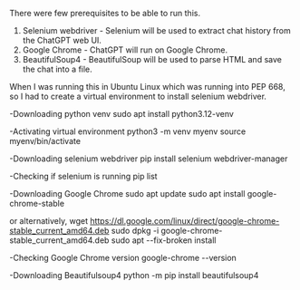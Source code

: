 There were few prerequisites to be able to run this.

1. Selenium webdriver - Selenium will be used to extract chat history from the ChatGPT web UI.
2. Google Chrome - ChatGPT will run on Google Chrome.
3. BeautifulSoup4 - BeautifulSoup will be used to parse HTML and save the chat into a file.

When I was running this in Ubuntu Linux which was running into PEP 668, so I had to create a virtual environment to install selenium webdriver.

-Downloading python venv
sudo apt install python3.12-venv

-Activating virtual environment
python3 -m venv myenv
source myenv/bin/activate

-Downloading selenium webdriver
pip install selenium webdriver-manager

-Checking if selenium is running
pip list

-Downloading Google Chrome
sudo apt update
sudo apt install google-chrome-stable

or alternatively,
wget https://dl.google.com/linux/direct/google-chrome-stable_current_amd64.deb
sudo dpkg -i google-chrome-stable_current_amd64.deb
sudo apt --fix-broken install

-Checking Google Chrome version
google-chrome --version

-Downloading Beautifulsoup4
python -m pip install beautifulsoup4
